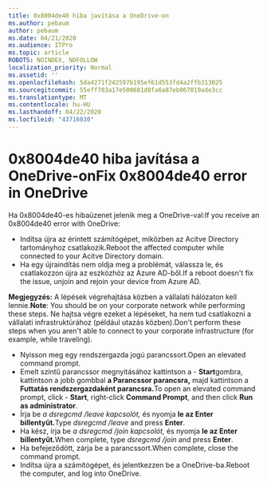 ```yaml
---
title: 0x8004de40 hiba javítása a OneDrive-on
ms.author: pebaum
author: pebaum
ms.date: 04/21/2020
ms.audience: ITPro
ms.topic: article
ROBOTS: NOINDEX, NOFOLLOW
localization_priority: Normal
ms.assetid: ''
ms.openlocfilehash: 5da4271f242597b195ef61d553fd4a2ffb313025
ms.sourcegitcommit: 55eff703a17e500681d8fa6a87eb067019ade3cc
ms.translationtype: MT
ms.contentlocale: hu-HU
ms.lasthandoff: 04/22/2020
ms.locfileid: "43716030"
---
```

# <a name="fix-0x8004de40-error-in-onedrive"></a><span data-ttu-id="4547e-102">0x8004de40 hiba javítása a OneDrive-on</span><span class="sxs-lookup"><span data-stu-id="4547e-102">Fix 0x8004de40 error in OneDrive</span></span>

<span data-ttu-id="4547e-103">Ha 0x8004de40-es hibaüzenet jelenik meg a OneDrive-val:</span><span class="sxs-lookup"><span data-stu-id="4547e-103">If you receive an 0x8004de40 error with OneDrive:</span></span>

- <span data-ttu-id="4547e-104">Indítsa újra az érintett számítógépet, miközben az Acitve Directory tartományhoz csatlakozik.</span><span class="sxs-lookup"><span data-stu-id="4547e-104">Reboot the affected computer while connected to your Acitve Directory domain.</span></span>
- <span data-ttu-id="4547e-105">Ha egy újraindítás nem oldja meg a problémát, válassza le, és csatlakozzon újra az eszközhöz az Azure AD-ből.</span><span class="sxs-lookup"><span data-stu-id="4547e-105">If a reboot doesn't fix the issue, unjoin and rejoin your device from Azure AD.</span></span> 

<span data-ttu-id="4547e-106">**Megjegyzés:** A lépések végrehajtása közben a vállalati hálózaton kell lennie.</span><span class="sxs-lookup"><span data-stu-id="4547e-106">**Note**: You should be on your corporate network while performing these steps.</span></span> <span data-ttu-id="4547e-107">Ne hajtsa végre ezeket a lépéseket, ha nem tud csatlakozni a vállalati infrastruktúrához (például utazás közben).</span><span class="sxs-lookup"><span data-stu-id="4547e-107">Don't perform these steps when you aren't able to connect to your corporate infrastructure (for example, while traveling).</span></span> 

- <span data-ttu-id="4547e-108">Nyisson meg egy rendszergazda jogú parancssort.</span><span class="sxs-lookup"><span data-stu-id="4547e-108">Open an elevated command prompt.</span></span> 
- <span data-ttu-id="4547e-109">Emelt szintű parancssor megnyitásához kattintson a - **Start**gombra, kattintson a jobb gombbal **a Parancssor parancsra,** majd kattintson a **Futtatás rendszergazdaként parancsra.**</span><span class="sxs-lookup"><span data-stu-id="4547e-109">To open an elevated command prompt, click - **Start**, right-click **Command Prompt**, and then click **Run as administrator**.</span></span>
- <span data-ttu-id="4547e-110">Írja be *a dsregcmd /leave kapcsolót,* és nyomja **le az Enter billentyűt.**</span><span class="sxs-lookup"><span data-stu-id="4547e-110">Type *dsregcmd /leave* and press **Enter**.</span></span>
- <span data-ttu-id="4547e-111">Ha kész, írja be *a dsregcmd /join kapcsolót,* és nyomja **le az Enter billentyűt.**</span><span class="sxs-lookup"><span data-stu-id="4547e-111">When complete, type *dsregcmd /join* and press **Enter**.</span></span>
- <span data-ttu-id="4547e-112">Ha befejeződött, zárja be a parancssort.</span><span class="sxs-lookup"><span data-stu-id="4547e-112">When complete, close the command prompt.</span></span>
- <span data-ttu-id="4547e-113">Indítsa újra a számítógépet, és jelentkezzen be a OneDrive-ba.</span><span class="sxs-lookup"><span data-stu-id="4547e-113">Reboot the computer, and log into OneDrive.</span></span>